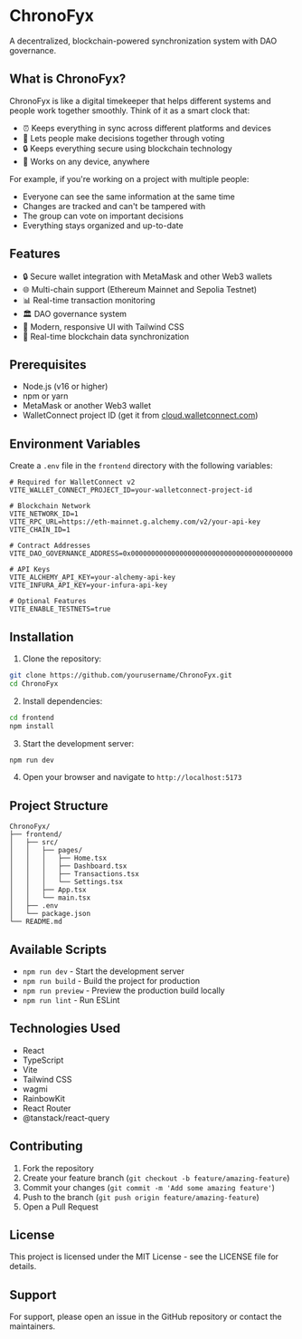# ChronoFyx

A decentralized, blockchain-powered synchronization system with DAO governance.

## What is ChronoFyx?

ChronoFyx is like a digital timekeeper that helps different systems and people work together smoothly. Think of it as a smart clock that:

- ⏰ Keeps everything in sync across different platforms and devices
- 🤝 Lets people make decisions together through voting
- 🔒 Keeps everything secure using blockchain technology
- 📱 Works on any device, anywhere

For example, if you're working on a project with multiple people:
- Everyone can see the same information at the same time
- Changes are tracked and can't be tampered with
- The group can vote on important decisions
- Everything stays organized and up-to-date

## Features

- 🔒 Secure wallet integration with MetaMask and other Web3 wallets
- 🌐 Multi-chain support (Ethereum Mainnet and Sepolia Testnet)
- 📊 Real-time transaction monitoring
- 🏛️ DAO governance system
- 📱 Modern, responsive UI with Tailwind CSS
- 🔄 Real-time blockchain data synchronization

## Prerequisites

- Node.js (v16 or higher)
- npm or yarn
- MetaMask or another Web3 wallet
- WalletConnect project ID (get it from [cloud.walletconnect.com](https://cloud.walletconnect.com/))

## Environment Variables

Create a `.env` file in the `frontend` directory with the following variables:

```env
# Required for WalletConnect v2
VITE_WALLET_CONNECT_PROJECT_ID=your-walletconnect-project-id

# Blockchain Network
VITE_NETWORK_ID=1
VITE_RPC_URL=https://eth-mainnet.g.alchemy.com/v2/your-api-key
VITE_CHAIN_ID=1

# Contract Addresses
VITE_DAO_GOVERNANCE_ADDRESS=0x0000000000000000000000000000000000000000

# API Keys
VITE_ALCHEMY_API_KEY=your-alchemy-api-key
VITE_INFURA_API_KEY=your-infura-api-key

# Optional Features
VITE_ENABLE_TESTNETS=true
```

## Installation

1. Clone the repository:
```bash
git clone https://github.com/yourusername/ChronoFyx.git
cd ChronoFyx
```

2. Install dependencies:
```bash
cd frontend
npm install
```

3. Start the development server:
```bash
npm run dev
```

4. Open your browser and navigate to `http://localhost:5173`

## Project Structure

```
ChronoFyx/
├── frontend/
│   ├── src/
│   │   ├── pages/
│   │   │   ├── Home.tsx
│   │   │   ├── Dashboard.tsx
│   │   │   ├── Transactions.tsx
│   │   │   └── Settings.tsx
│   │   ├── App.tsx
│   │   └── main.tsx
│   ├── .env
│   └── package.json
└── README.md
```

## Available Scripts

- `npm run dev` - Start the development server
- `npm run build` - Build the project for production
- `npm run preview` - Preview the production build locally
- `npm run lint` - Run ESLint

## Technologies Used

- React
- TypeScript
- Vite
- Tailwind CSS
- wagmi
- RainbowKit
- React Router
- @tanstack/react-query

## Contributing

1. Fork the repository
2. Create your feature branch (`git checkout -b feature/amazing-feature`)
3. Commit your changes (`git commit -m 'Add some amazing feature'`)
4. Push to the branch (`git push origin feature/amazing-feature`)
5. Open a Pull Request

## License

This project is licensed under the MIT License - see the LICENSE file for details.

## Support

For support, please open an issue in the GitHub repository or contact the maintainers. 
